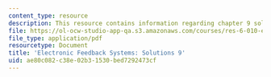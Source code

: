 ```yaml
---
content_type: resource
description: This resource contains information regarding chapter 9 solutions.
file: https://ol-ocw-studio-app-qa.s3.amazonaws.com/courses/res-6-010-electronic-feedback-systems-spring-2013/ae80c082c38e02b31530bed7292473cf_MITRES_6-010S13_sol09.pdf
file_type: application/pdf
resourcetype: Document
title: 'Electronic Feedback Systems: Solutions 9'
uid: ae80c082-c38e-02b3-1530-bed7292473cf
---
```


